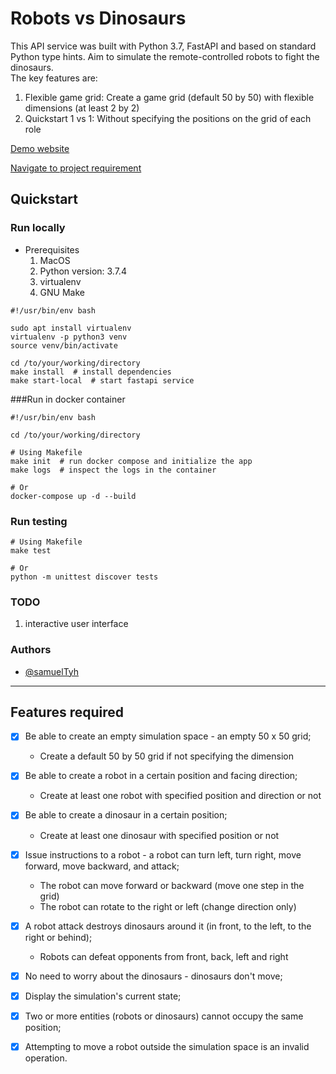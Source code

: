 # Robots vs Dinosaurs

This API service was built with Python 3.7, FastAPI and based on standard Python type hints. Aim to simulate the remote-controlled robots to fight the dinosaurs.  
The key features are:  
1. Flexible game grid: Create a game grid (default 50 by 50) with flexible dimensions (at least 2 by 2)
2. Quickstart 1 vs 1: Without specifying the positions on the grid of each role

[Demo website](https://robots-vs-dinos-e2rgcwogsq-ew.a.run.app/)

[Navigate to project requirement](#features-required)

## Quickstart

### Run locally
* Prerequisites
    1. MacOS
    2. Python version: 3.7.4
    3. virtualenv
    4. GNU Make
```
#!/usr/bin/env bash

sudo apt install virtualenv
virtualenv -p python3 venv
source venv/bin/activate

cd /to/your/working/directory
make install  # install dependencies 
make start-local  # start fastapi service
```

###Run in docker container
```
#!/usr/bin/env bash

cd /to/your/working/directory

# Using Makefile
make init  # run docker compose and initialize the app
make logs  # inspect the logs in the container

# Or
docker-compose up -d --build
```

### Run testing
```
# Using Makefile
make test

# Or
python -m unittest discover tests
```

### TODO
1. interactive user interface


### Authors
* [@samuelTyh](https://samueltyh.github.io/#/)

---
## Features required

- [x] Be able to create an empty simulation space - an empty 50 x 50 grid;
    * Create a default 50 by 50 grid if not specifying the dimension
    
- [x] Be able to create a robot in a certain position and facing direction;
    * Create at least one robot with specified position and direction or not
    
- [x] Be able to create a dinosaur in a certain position;
    * Create at least one dinosaur with specified position or not
    
- [x] Issue instructions to a robot - a robot can turn left, turn right, move forward, move backward, and attack;
    * The robot can move forward or backward (move one step in the grid)
    * The robot can rotate to the right or left (change direction only)
    
- [x] A robot attack destroys dinosaurs around it (in front, to the left, to the right or behind);
    * Robots can defeat opponents from front, back, left and right
    
- [x] No need to worry about the dinosaurs - dinosaurs don't move;
- [x] Display the simulation's current state;
- [x] Two or more entities (robots or dinosaurs) cannot occupy the same position;
- [x] Attempting to move a robot outside the simulation space is an invalid operation.